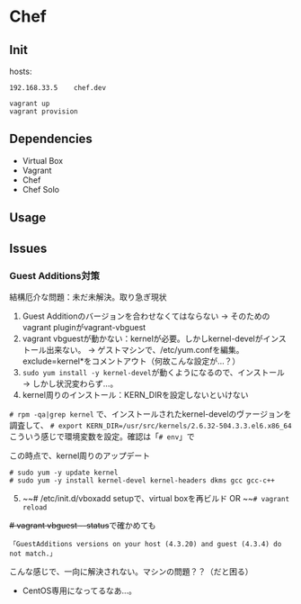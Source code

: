 # Chef

## Init

hosts:
```shell
192.168.33.5    chef.dev
```

```
vagrant up
vagrant provision
```

## Dependencies

- Virtual Box
- Vagrant
- Chef
- Chef Solo

## Usage



## Issues

### Guest Additions対策

結構厄介な問題：未だ未解決。取り急ぎ現状

1. Guest Additionのバージョンを合わせなくてはならない → そのためのvagrant pluginがvagrant-vbguest
2. vagrant vbguestが動かない：kernelが必要。しかしkernel-develがインストール出来ない。 → ゲストマシンで、/etc/yum.confを編集。exclude=kernel*をコメントアウト（何故こんな設定が…？）
3. ```sudo yum install -y kernel-devel```が動くようになるので、インストール → しかし状況変わらず…。
4. kernel周りのインストール：KERN_DIRを設定しないといけない

```# rpm -qa|grep kernel```
で、インストールされたkernel-develのヴァージョンを調査して、
```# export KERN_DIR=/usr/src/kernels/2.6.32-504.3.3.el6.x86_64```
こういう感じで環境変数を設定。確認は「```# env```」で

この時点で、kernel周りのアップデート
```
# sudo yum -y update kernel
# sudo yum -y install kernel-devel kernel-headers dkms gcc gcc-c++
```

5. ~~# /etc/init.d/vboxadd setupで、virtual boxを再ビルド OR ~~```# vagrant reload```

~~# vagrant vbguest --status~~で確かめても

```
「GuestAdditions versions on your host (4.3.20) and guest (4.3.4) do not match.」
```

こんな感じで、一向に解決されない。マシンの問題？？（だと困る）

- CentOS専用になってるなあ…。